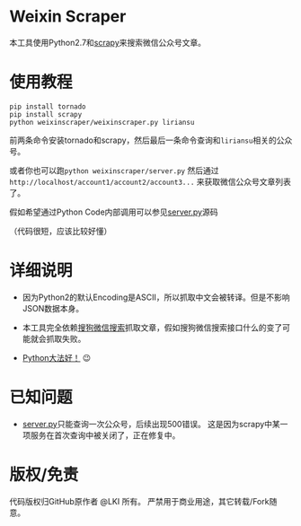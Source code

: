 # Weixin Scraper

本工具使用Python2.7和[scrapy][scrapy]来搜索微信公众号文章。

# 使用教程

```
pip install tornado
pip install scrapy
python weixinscraper/weixinscraper.py liriansu
```

前两条命令安装tornado和scrapy，然后最后一条命令查询和`liriansu`相关的公众号。

或者你也可以跑`python weixinscraper/server.py`
然后通过`http://localhost/account1/account2/account3...`
来获取微信公众号文章列表了。

假如希望通过Python Code内部调用可以参见[server.py][server-py]源码

（代码很短，应该比较好懂）

# 详细说明

* 因为Python2的默认Encoding是ASCII，所以抓取中文会被转译。但是不影响JSON数据本身。

* 本工具完全依赖[搜狗微信搜索][sogou]抓取文章，假如搜狗微信搜索接口什么的变了可能就会抓取失败。

* [Python大法好！][dive-into-python] :wink:

# 已知问题

* [server.py][server-py]只能查询一次公众号，后续出现500错误。
这是因为scrapy中某一项服务在首次查询中被关闭了，正在修复中。

# 版权/免责

代码版权归GitHub原作者 @LKI 所有。
严禁用于商业用途，其它转载/Fork随意。

[scrapy]: https://github.com/scrapy/scrapy
[server-py]: /weixinscraper/server.py
[sogou]:  http://weixin.sogou.com/
[dive-into-python]: http://www.diveintopython.net/
